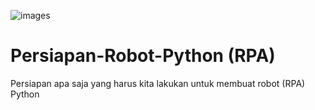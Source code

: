 
![images]([https://robocorp.com/docs/static/get-started/courses/shared-assets/beginners-course/robot-contents.png](https://blogger.googleusercontent.com/img/b/R29vZ2xl/AVvXsEi-zz-rDxfUpM9EWocZPn0cqJOL-lTC4yymapQppyzLnM27PhndCVZMUaMaNBHUQbEjNW4JL9NDPWuRZ6dL7H0sTDNoqC6_qkvY7t4MVlJDloAKFnf8L25YUFuzLeKYsXjcFARCvMZpuF6U/s1600/Lowongan+Kerja+Samarinda+PANCARAN+GROUP+2019.gif))

# Persiapan-Robot-Python (RPA)      
Persiapan apa saja yang harus kita lakukan untuk membuat robot (RPA) Python 
